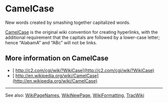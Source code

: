 # CamelCase


New words created by smashing together capitalized words.

[CamelCase](camel-case) is the original wiki convention for creating hyperlinks, with the additional requirement that the capitals are followed by a lower-case letter; hence “AlabamA” and “ABc” will not be links.

## More information on CamelCase

- [ http://c2.com/cgi/wiki?WikiCase](http://c2.com/cgi/wiki?WikiCase)
- [ http://en.wikipedia.org/wiki/CamelCase](http://en.wikipedia.org/wiki/CamelCase)

---


See also: [WikiPageNames](wiki-page-names), [WikiNewPage](wiki-new-page), [WikiFormatting](wiki-formatting), [TracWiki](trac-wiki)